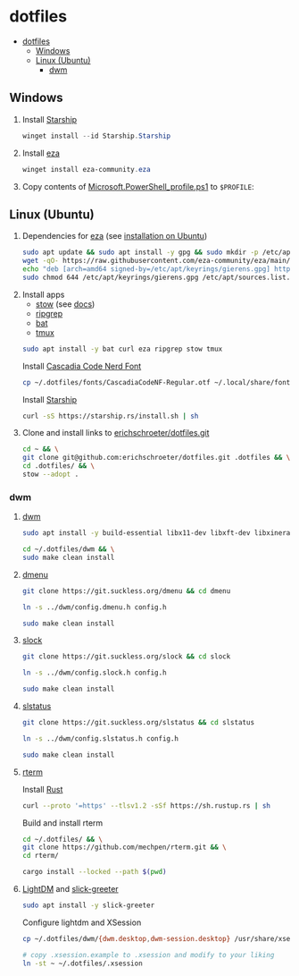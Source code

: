 # dotfiles
- [dotfiles](#dotfiles)
  - [Windows](#windows)
  - [Linux (Ubuntu)](#linux-ubuntu)
    - [dwm](#dwm)

## Windows

1. Install [Starship](https://starship.rs/guide/#%F0%9F%9A%80-installation)
    ```powershell
    winget install --id Starship.Starship
    ```
1. Install [eza](https://github.com/eza-community/eza)
   ```powershell
   winget install eza-community.eza
   ```
1. Copy contents of [Microsoft.PowerShell_profile.ps1](./PowerShell/Microsoft.PowerShell_profile.ps1) to `$PROFILE`:

## Linux (Ubuntu)

1. Dependencies for [eza](https://github.com/eza-community/eza) (see [installation on Ubuntu](https://github.com/eza-community/eza/blob/main/INSTALL.md#debian-and-ubuntu))
    ```bash
    sudo apt update && sudo apt install -y gpg && sudo mkdir -p /etc/apt/keyrings && \
    wget -qO- https://raw.githubusercontent.com/eza-community/eza/main/deb.asc | sudo gpg --dearmor -o /etc/apt/keyrings/gierens.gpg && \
    echo "deb [arch=amd64 signed-by=/etc/apt/keyrings/gierens.gpg] http://deb.gierens.de stable main" | sudo tee /etc/apt/sources.list.d/gierens.list && \
    sudo chmod 644 /etc/apt/keyrings/gierens.gpg /etc/apt/sources.list.d/gierens.list
    ```
1. Install apps
    - [stow](https://www.gnu.org/software/stow/) (see [docs](https://www.gnu.org/software/stow/manual/stow.html))
    - [ripgrep](https://github.com/BurntSushi/ripgrep)
    - [bat](https://github.com/sharkdp/bat)
    - [tmux](https://github.com/tmux/tmux/wiki)
    ```bash
    sudo apt install -y bat curl eza ripgrep stow tmux
    ```
    Install [Cascadia Code Nerd Font](https://github.com/microsoft/cascadia-code)
    ```bash
    cp ~/.dotfiles/fonts/CascadiaCodeNF-Regular.otf ~/.local/share/fonts/
    ```
    Install [Starship](https://starship.rs/guide/#%F0%9F%9A%80-installation)
    ```bash
    curl -sS https://starship.rs/install.sh | sh
    ```
1. Clone and install links to [erichschroeter/dotfiles.git](https://github.com/erichschroeter/dotfiles)
    ```bash
    cd ~ && \
    git clone git@github.com:erichschroeter/dotfiles.git .dotfiles && \
    cd .dotfiles/ && \
    stow --adopt .
    ```

### dwm
1. [dwm](https://dwm.suckless.org/)
    ```bash
    sudo apt install -y build-essential libx11-dev libxft-dev libxinerama-dev libxrandr-dev xclip
    ```
    ```bash
    cd ~/.dotfiles/dwm && \
    sudo make clean install
    ```
1. [dmenu](https://tools.suckless.org/dmenu/)
    ```bash
    git clone https://git.suckless.org/dmenu && cd dmenu
    ```
    ```bash
    ln -s ../dwm/config.dmenu.h config.h
    ```
    ```bash
    sudo make clean install
    ```
1. [slock](https://tools.suckless.org/slock/)
    ```bash
    git clone https://git.suckless.org/slock && cd slock
    ```
    ```bash
    ln -s ../dwm/config.slock.h config.h
    ```
    ```bash
    sudo make clean install
    ```
1. [slstatus](https://tools.suckless.org/slstatus/)
    ```bash
    git clone https://git.suckless.org/slstatus && cd slstatus
    ```
    ```bash
    ln -s ../dwm/config.slstatus.h config.h
    ```
    ```bash
    sudo make clean install
    ```
1. [rterm](https://github.com/mechpen/rterm)

    Install [Rust](https://www.rust-lang.org/tools/install)
    ```bash
    curl --proto '=https' --tlsv1.2 -sSf https://sh.rustup.rs | sh
    ```
    Build and install rterm
    ```bash
    cd ~/.dotfiles/ && \
    git clone https://github.com/mechpen/rterm.git && \
    cd rterm/
    ```
    ```bash
    cargo install --locked --path $(pwd)
    ```
1. [LightDM](https://github.com/canonical/lightdm) and [slick-greeter](https://github.com/linuxmint/slick-greeter)
    ```bash
    sudo apt install -y slick-greeter
    ```
    Configure lightdm and XSession
    ```bash
    cp ~/.dotfiles/dwm/{dwm.desktop,dwm-session.desktop} /usr/share/xsessions/
    ```
    ```bash
    # copy .xsession.example to .xsession and modify to your liking
    ln -st ~ ~/.dotfiles/.xsession
    ```
